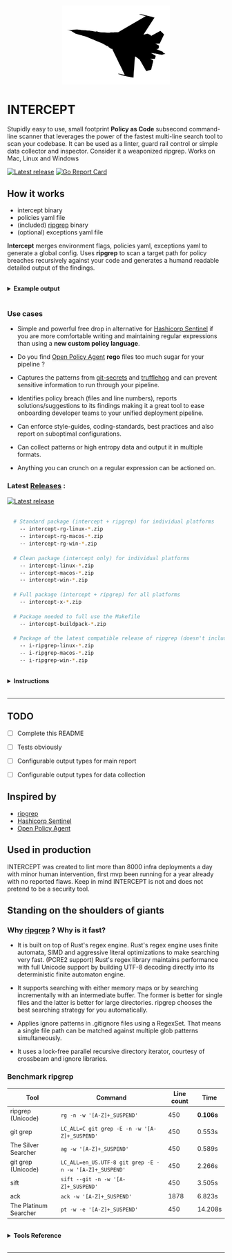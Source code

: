 

<p align="center">

<img src="static/intercept.png" width="250">

</p>

# INTERCEPT 

Stupidly easy to use, small footprint **Policy as Code** subsecond command-line scanner that leverages the power of the fastest multi-line search tool to scan your codebase. It can be used as a linter, guard rail control or simple data collector and inspector. Consider it a weaponized ripgrep. Works on Mac, Linux and Windows

[![Latest release](https://img.shields.io/badge/release-mvp%201-blue)](https://github.com/xfhg/intercept/releases)
 [![Go Report Card](https://goreportcard.com/badge/github.com/xfhg/intercept)](https://goreportcard.com/report/github.com/xfhg/intercept) 

## How it works 

- intercept binary
- policies yaml file
- (included) [ripgrep](https://github.com/BurntSushi/ripgrep) binary 
- (optional) exceptions yaml file

**Intercept** merges environment flags, policies yaml, exceptions yaml to generate a global config.
Uses **ripgrep** to scan a target path for policy breaches recursively against your code and generates a humand readable detailed output of the findings.

<br>

<details><summary><b>Example output </b></summary>

```sh



```


</details>
<br>

### Use cases

- Simple and powerful free drop in alternative for [Hashicorp Sentinel](https://www.hashicorp.com/sentinel/)  if you are more comfortable writing and maintaining regular expressions than using a **new custom policy language**.

- Do you find [Open Policy Agent](https://www.openpolicyagent.org/) **rego** files too much sugar for your pipeline ? 

- Captures the patterns from [git-secrets](https://github.com/awslabs/git-secrets) and [trufflehog](https://github.com/dxa4481/truffleHog) and can prevent sensitive information to run through your pipeline.

- Identifies policy breach (files and line numbers), reports solutions/suggestions to its findings making it a great tool to ease onboarding developer teams to your unified deployment pipeline.

- Can enforce style-guides, coding-standards, best practices and also report on suboptimal configurations.

- Can collect patterns or high entropy data and output it in multiple formats.

- Anything you can crunch on a regular expression can be actioned on.

### Latest [Releases](https://github.com/xfhg/intercept/releases) : 

[![Latest release](https://img.shields.io/badge/release-mvp%201-blue)](https://github.com/xfhg/intercept/releases)


```sh

  # Standard package (intercept + ripgrep) for individual platforms
    -- intercept-rg-linux-*.zip
    -- intercept-rg-macos-*.zip
    -- intercept-rg-win-*.zip

  # Clean package (intercept only) for individual platforms
    -- intercept-linux-*.zip
    -- intercept-macos-*.zip
    -- intercept-win-*.zip

  # Full package (intercept + ripgrep) for all platforms
    -- intercept-x-*.zip

  # Package needed to full use the Makefile
    -- intercept-buildpack-*.zip

  # Package of the latest compatible release of ripgrep (doesn't include intercept)
    -- i-ripgrep-linux-*.zip
    -- i-ripgrep-macos-*.zip
    -- i-ripgrep-win-*.zip

```

<br>

<details><summary><b>Instructions</b></summary>


### Simple Example

```

```

### Complex Example

```

```

### Full Feature Example

```

```


</details>

<br>

---


## TODO

- [ ] Complete this README
- [ ] Tests obviously
- [ ] Configurable output types for main report
- [ ] Configurable output types for data collection


## Inspired by 


- [ripgrep](https://github.com/BurntSushi/ripgrep)
- [Hashicorp Sentinel](https://www.hashicorp.com/sentinel/)
- [Open Policy Agent](https://www.openpolicyagent.org/)

## Used in production

INTERCEPT was created to lint more than 8000 infra deployments a day with minor human intervention, first mvp been running for a year already with no reported flaws. Keep in mind INTERCEPT is not and does not pretend to be a security tool.

## Standing on the shoulders of giants

### Why [ripgrep](https://github.com/BurntSushi/ripgrep) ? Why is it fast?

- It is built on top of Rust's regex engine. Rust's regex engine uses finite automata, SIMD and aggressive literal optimizations to make searching very fast. (PCRE2 support)
Rust's regex library maintains performance with full Unicode support by building UTF-8 decoding directly into its deterministic finite automaton engine.

- It supports searching with either memory maps or by searching incrementally with an intermediate buffer. The former is better for single files and the latter is better for large directories. ripgrep chooses the best searching strategy for you automatically.

- Applies ignore patterns in .gitignore files using a RegexSet. That means a single file path can be matched against multiple glob patterns simultaneously.

- It uses a lock-free parallel recursive directory iterator, courtesy of crossbeam and ignore libraries.



### Benchmark ripgrep

| Tool | Command | Line count | Time |
| ---- | ------- | ---------- | ---- |
| ripgrep (Unicode) | `rg -n -w '[A-Z]+_SUSPEND'` | 450 | **0.106s** |
| git grep | `LC_ALL=C git grep -E -n -w '[A-Z]+_SUSPEND'` | 450 | 0.553s |
| The Silver Searcher | `ag -w '[A-Z]+_SUSPEND'` | 450 | 0.589s |
| git grep (Unicode) | `LC_ALL=en_US.UTF-8 git grep -E -n -w '[A-Z]+_SUSPEND'` | 450 | 2.266s |
| sift | `sift --git -n -w '[A-Z]+_SUSPEND'` | 450 | 3.505s |
| ack | `ack -w '[A-Z]+_SUSPEND'` | 1878 | 6.823s |
| The Platinum Searcher | `pt -w -e '[A-Z]+_SUSPEND'` | 450 | 14.208s |

<br>

<details><summary><b>Tools Reference</b></summary>

- [ripgrep](https://github.com/BurntSushi/ripgrep)
- [git grep](https://www.kernel.org/pub/software/scm/git/docs/git-grep.html)
- [The Silver Searcher](https://github.com/ggreer/the_silver_searcher)
- [git grep (Unicode)](https://www.kernel.org/pub/software/scm/git/docs/git-grep.html)
- [sift](https://github.com/svent/sift)
- [ack](https://github.com/beyondgrep/ack2)
- [The Platinum Searcher](https://github.com/monochromegane/the_platinum_searcher)

</details>

<br>

---

